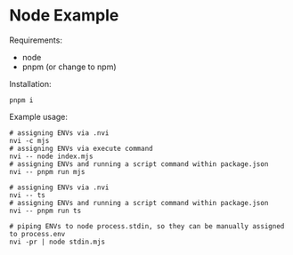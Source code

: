 # Node Example

Requirements:
- node
- pnpm (or change to npm)

Installation:
```DOSINI
pnpm i
```

Example usage:
```DOSINI
# assigning ENVs via .nvi
nvi -c mjs
# assigning ENVs via execute command
nvi -- node index.mjs
# assigning ENVs and running a script command within package.json
nvi -- pnpm run mjs

# assigning ENVs via .nvi
nvi -- ts
# assigning ENVs and running a script command within package.json
nvi -- pnpm run ts

# piping ENVs to node process.stdin, so they can be manually assigned to process.env
nvi -pr | node stdin.mjs
```
